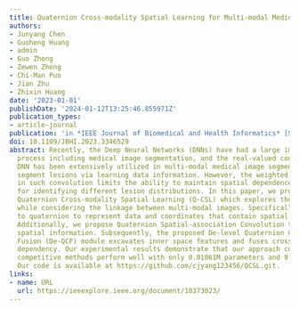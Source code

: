 ```yaml
---
title: Quaternion Cross-modality Spatial Learning for Multi-modal Medical Image Segmentation
authors:
- Junyang Chen
- Guoheng Huang
- admin
- Guo Zhong
- Zewen Zheng
- Chi-Man Pun
- Jian Zhu
- Zhixin Huang
date: '2023-01-01'
publishDate: '2024-01-12T13:25:46.855971Z'
publication_types:
- article-journal
publication: 'in *IEEE Journal of Biomedical and Health Informatics* [SCI, JCR Q1]'
doi: 10.1109/JBHI.2023.3346529
abstract: Recently, the Deep Neural Networks (DNNs) have had a large impact on imaging
  process including medical image segmentation, and the real-valued convolution of
  DNN has been extensively utilized in multi-modal medical image segmentation to accurately
  segment lesions via learning data information. However, the weighted summation operation
  in such convolution limits the ability to maintain spatial dependence that is crucial
  for identifying different lesion distributions. In this paper, we propose a novel
  Quaternion Cross-modality Spatial Learning (Q-CSL) which explores the spatial information
  while considering the linkage between multi-modal images. Specifically, we introduce
  to quaternion to represent data and coordinates that contain spatial information.
  Additionally, we propose Quaternion Spatial-association Convolution to learn the
  spatial information. Subsequently, the proposed De-level Quaternion Cross-modality
  Fusion (De-QCF) module excavates inner space features and fuses cross-modality spatial
  dependency. Our experimental results demonstrate that our approach compared to the
  competitive methods perform well with only 0.01061M parameters and 9.95G FLOPs.
  Our code is available at https://github.com/cjyang123456/QCSL.git.
links:
- name: URL
  url: https://ieeexplore.ieee.org/document/10373023/
---
```

